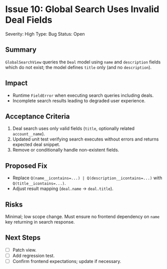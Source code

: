 # Issue 10: Global Search Uses Invalid Deal Fields

Severity: High
Type: Bug
Status: Open

## Summary
`GlobalSearchView` queries the `Deal` model using `name` and `description` fields which do not exist; the model defines `title` only (and no `description`).

## Impact
- Runtime `FieldError` when executing search queries including deals.
- Incomplete search results leading to degraded user experience.

## Acceptance Criteria
1. Deal search uses only valid fields (`title`, optionally related `account__name`).
2. Updated unit test verifying search executes without errors and returns expected deal snippet.
3. Remove or conditionally handle non-existent fields.

## Proposed Fix
- Replace `Q(name__icontains=...) | Q(description__icontains=...)` with `Q(title__icontains=...)`.
- Adjust result mapping (`deal.name` -> `deal.title`).

## Risks
Minimal; low scope change. Must ensure no frontend dependency on `name` key returning in search response.

## Next Steps
- [ ] Patch view.
- [ ] Add regression test.
- [ ] Confirm frontend expectations; update if necessary.

